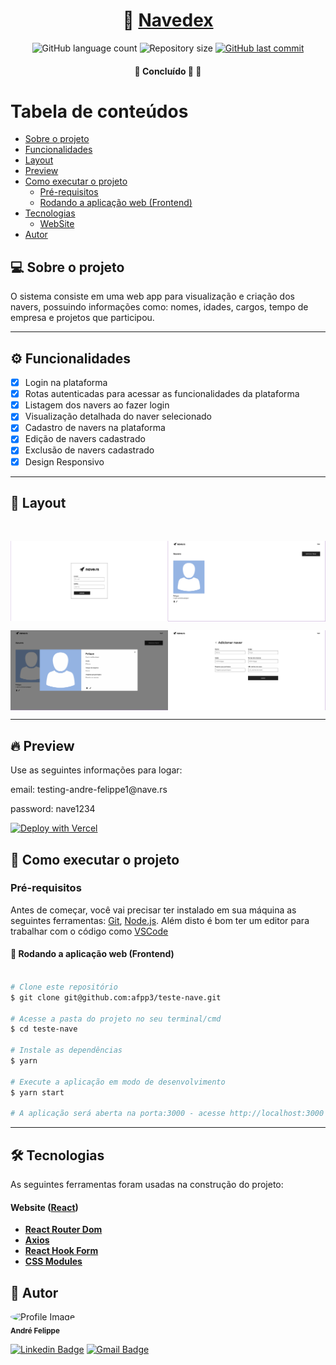 <h1 align="center">
    🚀  <a href="https://teste-nave.vercel.app/" alt="site nave"> Navedex </a>
</h1>

<p align="center">
  <img alt="GitHub language count" src="https://img.shields.io/github/languages/count/afpp3/teste-nave?color=%2304D361">

  <img alt="Repository size" src="https://img.shields.io/github/repo-size/afpp3/teste-nave">

  <a href="https://github.com/afpp3/teste-nave/commits/master">
    <img alt="GitHub last commit" src="https://img.shields.io/github/last-commit/afpp3/teste-nave">
  </a>

</p>

<h4 align="center">
	🚧   Concluído 🚀 🚧
</h4>

# Tabela de conteúdos

<!--ts-->

- [Sobre o projeto](#-sobre-o-projeto)
- [Funcionalidades](#-funcionalidades)
- [Layout](#-layout)
- [Preview](#-preview)
- [Como executar o projeto](#-como-executar-o-projeto)
  - [Pré-requisitos](#pré-requisitos)
  - [Rodando a aplicação web (Frontend)](#user-content--rodando-a-aplicação-web-frontend)
- [Tecnologias](#-tecnologias)
  - [WebSite](#user-content-website--react----typescript)
- [Autor](#-autor)
<!--te-->

## 💻 Sobre o projeto

O sistema consiste em uma web app para visualização e criação dos navers, possuindo informações como: nomes, idades, cargos, tempo de empresa e projetos que participou.

---

## ⚙️ Funcionalidades

- [x] Login na plataforma
- [x] Rotas autenticadas para acessar as funcionalidades da plataforma
- [x] Listagem dos navers ao fazer login
- [x] Visualização detalhada do naver selecionado
- [x] Cadastro de navers na plataforma
- [x] Edição de navers cadastrado
- [x] Exclusão de navers cadastrado
- [x] Design Responsivo

---

## 🎨 Layout

<br>

<p align="center" style="display: grid; grid-template-columns: 1fr 1fr; gap: 20">
  <img alt="NextLevelWeek" title="#NextLevelWeek" src=".github/login.png" width="400px">

  <img alt="NextLevelWeek" title="#NextLevelWeek" src=".github/home.png" width="400px">

</p>

<p align="center" style="display: grid; grid-template-columns: 1fr 1fr; gap: 20">
  <img alt="NextLevelWeek" title="#NextLevelWeek" src=".github/naver-details.png" width="400px">

  <img alt="NextLevelWeek" title="#NextLevelWeek" src=".github/create-naver.png" width="400px">

</p>

---

## 🔥 Preview

Use as seguintes informações para logar:

<p>
  email: testing-andre-felippe1@nave.rs
</p>

<p>
  password: nave1234
</p>

[![Deploy with Vercel](https://vercel.com/button)](https://teste-nave.vercel.app/)

## 🚀 Como executar o projeto

### Pré-requisitos

Antes de começar, você vai precisar ter instalado em sua máquina as seguintes ferramentas:
[Git](https://git-scm.com), [Node.js](https://nodejs.org/en/).
Além disto é bom ter um editor para trabalhar com o código como [VSCode](https://code.visualstudio.com/)

#### 🧭 Rodando a aplicação web (Frontend)

```bash

# Clone este repositório
$ git clone git@github.com:afpp3/teste-nave.git

# Acesse a pasta do projeto no seu terminal/cmd
$ cd teste-nave

# Instale as dependências
$ yarn

# Execute a aplicação em modo de desenvolvimento
$ yarn start

# A aplicação será aberta na porta:3000 - acesse http://localhost:3000 no seu navegador

```

---

## 🛠 Tecnologias

As seguintes ferramentas foram usadas na construção do projeto:

#### **Website** ([React](https://reactjs.org/))

- **[React Router Dom](https://github.com/ReactTraining/react-router/tree/master/packages/react-router-dom)**
- **[Axios](https://github.com/axios/axios)**
- **[React Hook Form](https://react-hook-form.com/)**
- **[CSS Modules](https://github.com/css-modules/css-modules)**

## 🦸 Autor

 <img style="border-radius: 50%;" src="https://avatars.githubusercontent.com/u/29411637?s=460&u=61f735732a7a599dc45bb21a7a64cf46a1a7d563&v=4" width="100px;" alt="Profile Image"/>
 <br />
 <sub><b>André Felippe</b></sub></a> <a href="https://www.linkedin.com/in/andre-felippe/" title="Linkedin"></a>
 <br />

[![Linkedin Badge](https://img.shields.io/badge/-André-blue?style=flat-square&logo=Linkedin&logoColor=white&link=https://www.linkedin.com/in/andre-felippe/)](https://www.linkedin.com/in/andre-felippe/)
[![Gmail Badge](https://img.shields.io/badge/-afelipp3@gmail.com-c14438?style=flat-square&logo=Gmail&logoColor=white&link=mailto:afelipp3@gmail.com)](afelipp3@gmail.com)

